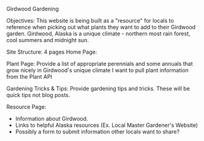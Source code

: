 Girdwood Gardening

Objectives:
This website is being built as a "resource" for locals to reference when picking out what plants they want to add to their Girdwood garden.
Girdwood, Alaska is a unique climate - northern most rain forest, cool summers and midnight sun.

Site Structure: 4 pages
Home Page:

Plant Page:
Provide a list of appropriate perennials and some annuals that grow nicely in Girdwood's unique climate
I want to pull plant information from the Plant API

Gardening Tricks & Tips:
Provide gardening tips and tricks. These will be quick tips not blog posts.

Resource Page:
- Information about Girdwood.
- Links to helpful Alaska resources (Ex. Local Master Gardener's Website)
- Possibly a form to submit information other locals want to share?
